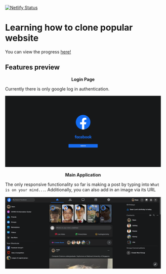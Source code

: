 [![Netlify Status](https://api.netlify.com/api/v1/badges/517b9bd8-9788-4a3e-bbec-d7c1d43a9a24/deploy-status)](https://app.netlify.com/sites/fb-clone-seanjyjy/deploys)

# Learning how to clone popular website

You can view the progress [here!](https://fb-clone-seanjyjy.netlify.app/)

## Features preview

<p align="center"><strong>Login Page</strong></p>

<p>Currently there is only google log in authentication.</p>

<img src="images/Login.png" alt="" />

<br/>

<p align="center"><strong>Main Application</strong></p>

<p>The only responsive functionality so far is making a post by typing into <code>What is on your mind...</code>. Additionally, you can also add in an image via its URL</p>

<img src="images/MainApp.png" alt="" />

<br/>
